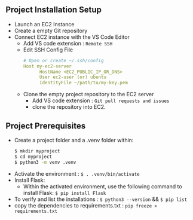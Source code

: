 ## Project Installation Setup

- Launch an EC2 Instance
- Create a empty Git repository
- Connect EC2 instance with the VS Code Editor
  - Add VS code extension : `Remote SSH`
  - Edit SSH Config File
    ```yaml
    # Open or create ~/.ssh/config
    Host my-ec2-server
          HostName <EC2_PUBLIC_IP_OR_DNS>
          User ec2-user (or) ubuntu
          IdentityFile ~/path/to/my-key.pem
    ```
  - Clone the empty project repository to the EC2 server
    - Add VS code extension : `Git pull requests and issues`
    - clone the repository into EC2.

## Project Prerequisites

- Create a project folder and a .venv folder within:
  ```bash
  $ mkdir myproject
  $ cd myproject
  $ python3 -m venv .venv
  ```
- Activate the environment : `$ . .venv/bin/activate`
- Install Flask:
  - Within the activated environment, use the following command to install Flask: `$ pip install Flask`
- To verify and list the installations : `$ python3 --version` && `$ pip list`
- copy the dependencies to requirements.txt : `pip freeze > requirements.txt`
  
